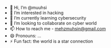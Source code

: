 - 👋 Hi, I’m @muuhsi
- 👀 I’m interested in hacking
- 🌱 I’m currently learning cybersecurity 
- 💞️ I’m looking to collaborate on cyber world
- 📫 How to reach me - mehzmuhsin@gmail.com
- 😄 Pronouns: ...
- ⚡ Fun fact: the world is a star connection 

<!---
muuhsi/muuhsi is a ✨ special ✨ repository because its `README.md` (this file) appears on your GitHub profile.
You can click the Preview link to take a look at your changes.
--->
